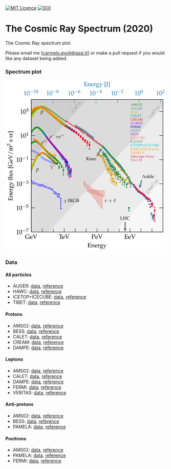 [![MIT Licence](https://badges.frapsoft.com/os/mit/mit.svg?v=103)](https://opensource.org/licenses/mit-license.php)
[![DOI](https://zenodo.org/badge/DOI/10.5281/zenodo.4309926.svg)](https://doi.org/10.5281/zenodo.4309926)

# The Cosmic Ray Spectrum (2020)
The Cosmic Ray spectrum plot.

Please email me [carmelo.evoli@gssi.it] or make a pull request if you would like any dataset being added.

### <a name="crspectrum"></a>
### Spectrum plot

<img src="plots/The_CR_Spectrum_2020.png" width="800">

### Data

#### All particles
* AUGER: [data](https://github.com/carmeloevoli/The_CR_Spectrum/blob/master/data/allparticle/allparticle_AUGER_E_2019.txt), [reference](https://ui.adsabs.harvard.edu/abs/2019ICRC...36..450V)
* HAWC: [data](https://github.com/carmeloevoli/The_CR_Spectrum/blob/master/data/allparticle/allparticle_HAWC_E_2017.txt), [reference](https://journals.aps.org/prd/abstract/10.1103/PhysRevD.96.122001)
* ICETOP+ICECUBE: [data](https://github.com/carmeloevoli/The_CR_Spectrum/blob/master/data/allparticle/allparticle_ICETOP%2BICECUBE_E_2019.txt), [reference](https://doi.org/10.1103/PhysRevD.100.082002)
* TIBET: [data](https://github.com/carmeloevoli/The_CR_Spectrum/blob/master/data/allparticle/allparticle_TIBET_E_2008.txt), [reference](https://iopscience.iop.org/article/10.1086/529514)

#### Protons
* AMS02: [data](https://github.com/carmeloevoli/The_CR_Spectrum/blob/master/data/protons/H_AMS02_E_2019.txt), [reference](https://journals.aps.org/prl/abstract/10.1103/PhysRevLett.114.171103)
* BESS: [data](https://github.com/carmeloevoli/The_CR_Spectrum/blob/master/data/protons/H_BESS_kenergy.txt), [reference](https://ui.adsabs.harvard.edu/abs/2007APh....28..154S)
* CALET: [data](https://github.com/carmeloevoli/The_CR_Spectrum/blob/master/data/protons/H_CALET_kenergy.txt), [reference](https://ui.adsabs.harvard.edu/abs/2019PhRvL.122r1102A)
* CREAM: [data](https://github.com/carmeloevoli/The_CR_Spectrum/blob/master/data/protons/H_CREAM_kenergy.txt), [reference](https://ui.adsabs.harvard.edu/abs/2017ApJ...839....5Y)
* DAMPE: [data](https://github.com/carmeloevoli/The_CR_Spectrum/blob/master/data/protons/H_DAMPE_kenergy.txt), [reference](https://ui.adsabs.harvard.edu/abs/2019SciA....5.3793A)

#### Leptons
* AMS02: [data](https://github.com/carmeloevoli/The_CR_Spectrum/blob/master/data/leptons/leptons_AMS02_kenergy.txt), [reference](https://ui.adsabs.harvard.edu/abs/2019PhRvL.122j1101A)
* CALET: [data](https://github.com/carmeloevoli/The_CR_Spectrum/blob/master/data/leptons/leptons_CALET_kenergy.txt), [reference](https://ui.adsabs.harvard.edu/abs/2018PhRvL.120z1102A)
* DAMPE: [data](https://github.com/carmeloevoli/The_CR_Spectrum/blob/master/data/leptons/leptons_DAMPE_kenergy.txt), [reference](https://ui.adsabs.harvard.edu/abs/2017Natur.552...63D)
* FERMI: [data](https://github.com/carmeloevoli/The_CR_Spectrum/blob/master/data/leptons/leptons_FERMI_kenergy.txt), [reference](https://ui.adsabs.harvard.edu/abs/2017PhRvD..95h2007A)
* VERITAS: [data](https://github.com/carmeloevoli/The_CR_Spectrum/blob/master/data/leptons/leptons_VERITAS_kenergy.txt), [reference](https://ui.adsabs.harvard.edu/abs/2018PhRvD..98f2004A)

#### Anti-protons
* AMS02: [data](https://github.com/carmeloevoli/The_CR_Spectrum/blob/master/data/antiprotons/Hbar_AMS02_kenergy.txt), [reference](https://ui.adsabs.harvard.edu/abs/2016PhRvL.117i1103A)
* BESS: [data](https://github.com/carmeloevoli/The_CR_Spectrum/blob/master/data/antiprotons/Hbar_BESS_kenergy.txt), [reference](https://ui.adsabs.harvard.edu/abs/2012PhRvL.108e1102A)
* PAMELA: [data](https://github.com/carmeloevoli/The_CR_Spectrum/blob/master/data/antiprotons/Hbar_PAMELA_kenergy.txt), [reference](https://ui.adsabs.harvard.edu/abs/2013JETPL..96..621A)

#### Positrons
* AMS02: [data](https://github.com/carmeloevoli/The_CR_Spectrum/blob/master/data/positrons/positrons_AMS02_kenergy.txt), [reference](https://ui.adsabs.harvard.edu/abs/2019PhRvL.122d1102A)
* PAMELA: [data](https://github.com/carmeloevoli/The_CR_Spectrum/blob/master/data/positrons/positrons_PAMELA_kenergy.txt), [reference](https://github.com/carmeloevoli/The_CR_Spectrum/blob/master/data/positrons/positrons_PAMELA_kenergy.txt)
* FERMI: [data](https://github.com/carmeloevoli/The_CR_Spectrum/blob/master/data/positrons/positrons_FERMI_kenergy.txt), [reference](https://ui.adsabs.harvard.edu/abs/2012PhRvL.108a1103A)



